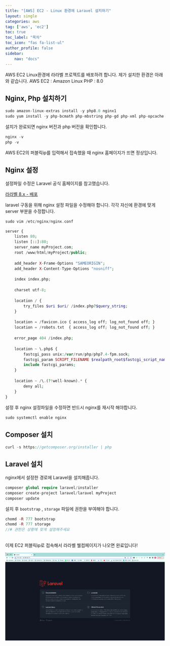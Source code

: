```yaml
---
title: "[AWS] EC2 - Linux 환경에 Laravel 설치하기"
layout: single
categories: aws
tag: ['aws', 'ec2']
toc: true
toc_label: "목차"
toc_icon: "fas fa-list-ul"
author_profile: false
sidebar:
    nav: "docs"
---
```


AWS EC2 Linux환경에 라라벨 프로젝트를 배포하려 합니다. 제가 설치한 환경은 아래와 같습니다.
AWS EC2       : Amazon Linux
PHP                : 8.0

## Nginx, Php 설치하기

```php
sudo amazon-linux-extras install -y php8.0 nginx1
sudo yum install -y php-bcmath php-mbstring php-gd php-xml php-opcache php-zip
```

설치가 완료되면 nginx 버전과 php 버전을 확인합니다.

```php
nginx -v
php -v
```

AWS EC2의 퍼블릭ip를 입력해서 접속했을 때 nginx 홈페이지가 뜨면 정상입니다.

## Nginx 설정

설정파일 수정은 Laravel 공식 홈페이지를 참고했습니다.

[라라벨 8.x - 배포](https://laravel.kr/docs/8.x/deployment)

laravel 구동을 위해 nginx 설정 파일을 수정해야 합니다.
각각 자신에 환경에 맞게 server 부분을 수정합니다.

```php
sudo vim /etc/nginx/nginx.conf
```

```php
server {
    listen 80;
    listen [::]:80;
    server_name myProject.com;
    root /www/html/myProject/public;

    add_header X-Frame-Options "SAMEORIGIN";
    add_header X-Content-Type-Options "nosniff";

    index index.php;

    charset utf-8;

    location / {
        try_files $uri $uri/ /index.php?$query_string;
    }

    location = /favicon.ico { access_log off; log_not_found off; }
    location = /robots.txt  { access_log off; log_not_found off; }

    error_page 404 /index.php;

    location ~ \.php$ {
        fastcgi_pass unix:/var/run/php/php7.4-fpm.sock;
        fastcgi_param SCRIPT_FILENAME $realpath_root$fastcgi_script_name;
        include fastcgi_params;
    }

    location ~ /\.(?!well-known).* {
        deny all;
    }
}
```

설정 후 nginx 설정파일을 수정하면 반드시 nginx를 재시작 해야합니다.

```php
sudo systemctl enable nginx
```

## Composer 설치

```php
curl -s https://getcomposer.org/installer | php
```

## Laravel 설치

nginx에서 설정한 경로에 Laravel을 설치해줍니다.

```php
composer global require laravel/installer
composer create-project laravel/laravel myProject
composer update
```

설치 후 `bootstrap` , `storage` 파일에 권한을 부여해야 합니다.

```php
chomd -R 777 bootstrap
chomd -R 777 storage
//# 권한은 상황에 맞게 설정해주세요
```

\
이제 EC2 퍼블릭ip로 접속해서 라라벨 웰컴페이지가 나오면 완료입니다!

![스크린샷 2023-02-03 오후 8.20.27.png](/assets/images/aws/ec2/aws_ec2_15.png)
